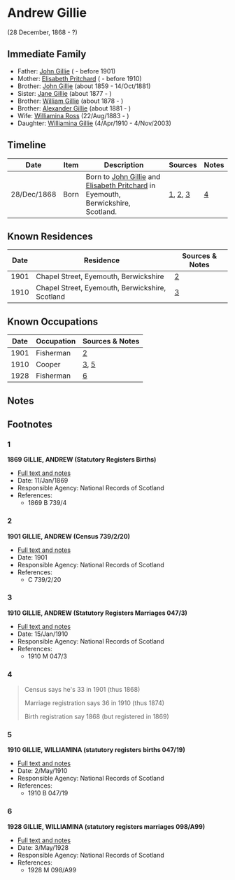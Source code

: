﻿---
layout: person
subject_key: i60068056
permalink: /people/i60068056
---

# Andrew Gillie
(28 December, 1868 - ?)

## Immediate Family

* Father: [John Gillie](./@95851656@-john-gillie-b-d1901.md) ( - before 1901)
* Mother: [Elisabeth Pritchard](./@8049072@-elisabeth-pritchard-b-d1910.md) ( - before 1910)
* Brother: [John Gillie](./@49104732@-john-gillie-b1859-d1881-10-14.md) (about 1859 - 14/Oct/1881)
* Sister: [Jane Gillie](./@33381968@-jane-gillie-b1877-d.md) (about 1877 - )
* Brother: [William Gillie](./@42722433@-william-gillie-b1878-d.md) (about 1878 - )
* Brother: [Alexander Gillie](./@44750545@-alexander-gillie-b1881-d.md) (about 1881 - )
* Wife: [Williamina Ross](./@86024374@-williamina-ross-b1883-8-22-d.md) (22/Aug/1883 - )
* Daughter: [Williamina Gillie](./@23770336@-williamina-gillie-b1910-4-4-d2003-11-4.md) (4/Apr/1910 - 4/Nov/2003)

## Timeline

Date | Item | Description | Sources | Notes
---|---|---|---|---
28/Dec/1868 | Born | Born to [John Gillie](./@95851656@-john-gillie-b-d1901.md) and [Elisabeth Pritchard](./@8049072@-elisabeth-pritchard-b-d1910.md) in Eyemouth, Berwickshire, Scotland. | [1](#1), [2](#2), [3](#3) | [4](#4)

## Known Residences

Date | Residence | Sources & Notes
---|---|---
1901 | Chapel Street, Eyemouth, Berwickshire | [2](#2)
1910 | Chapel Street, Eyemouth, Berwickshire, Scotland | [3](#3)

## Known Occupations

Date | Occupation | Sources & Notes
---|---|---
1901 | Fisherman | [2](#2)
1910 | Cooper | [3](#3), [5](#5)
1928 | Fisherman | [6](#6)

## Notes


## Footnotes

### 1

**1869 GILLIE, ANDREW (Statutory Registers Births)**

* [Full text and notes](../sources/@97661476@-1869-gillie,-andrew-statutory-registers-births-.md)
* Date: 11/Jan/1869
* Responsible Agency: National Records of Scotland
* References: 
  * 1869 B 739/4

### 2

**1901 GILLIE, ANDREW (Census 739/2/20)**

* [Full text and notes](../sources/@70189927@-1901-gillie,-andrew-census-739-2-20-.md)
* Date: 1901
* Responsible Agency: National Records of Scotland
* References: 
  * C 739/2/20

### 3

**1910 GILLIE, ANDREW (Statutory Registers Marriages 047/3)**

* [Full text and notes](../sources/@9099898@-1910-gillie,-andrew-statutory-registers-marriages-047-3-.md)
* Date: 15/Jan/1910
* Responsible Agency: National Records of Scotland
* References: 
  * 1910 M 047/3

### 4

> Census says he's 33 in 1901 (thus 1868)
>
> Marriage registration says 36 in 1910 (thus 1874)
>
> Birth registration say 1868 (but registered in 1869)
>


### 5

**1910 GILLIE, WILLIAMINA (statutory registers births 047/19)**

* [Full text and notes](../sources/@19457833@-1910-gillie,-williamina-statutory-registers-births-047-19-.md)
* Date: 2/May/1910
* Responsible Agency: National Records of Scotland
* References: 
  * 1910 B 047/19

### 6

**1928 GILLIE, WILLIAMINA (statutory registers marriages 098/A99)**

* [Full text and notes](../sources/@32473735@-1928-gillie,-williamina-statutory-registers-marriages-098-a99-.md)
* Date: 3/May/1928
* Responsible Agency: National Records of Scotland
* References: 
  * 1928 M 098/A99

